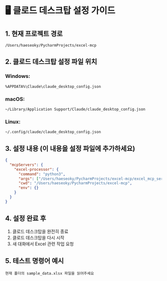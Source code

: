 
# 🖥️ 클로드 데스크탑 설정 가이드

## 1. 현재 프로젝트 경로
```
/Users/haeseoky/PycharmProjects/excel-mcp
```

## 2. 클로드 데스크탑 설정 파일 위치

### Windows:
```
%APPDATA%\Claude\claude_desktop_config.json
```

### macOS:
```
~/Library/Application Support/Claude/claude_desktop_config.json
```

### Linux:
```
~/.config/claude/claude_desktop_config.json
```

## 3. 설정 내용 (이 내용을 설정 파일에 추가하세요)

```json
{
  "mcpServers": {
    "excel-processor": {
      "command": "python3",
      "args": ["/Users/haeseoky/PycharmProjects/excel-mcp/excel_mcp_server.py"],
      "cwd": "/Users/haeseoky/PycharmProjects/excel-mcp",
      "env": {}
    }
  }
}
```

## 4. 설정 완료 후
1. 클로드 데스크탑을 완전히 종료
2. 클로드 데스크탑을 다시 시작
3. 새 대화에서 Excel 관련 작업 요청

## 5. 테스트 명령어 예시
```
현재 폴더의 sample_data.xlsx 파일을 읽어주세요
```
